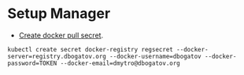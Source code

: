 # Setup Manager

* [Create docker pull secret](https://kubernetes.io/docs/tasks/configure-pod-container/pull-image-private-registry/).

```
kubectl create secret docker-registry regsecret --docker-server=registry.dbogatov.org --docker-username=dbogatov --docker-password=TOKEN --docker-email=dmytro@dbogatov.org
```

